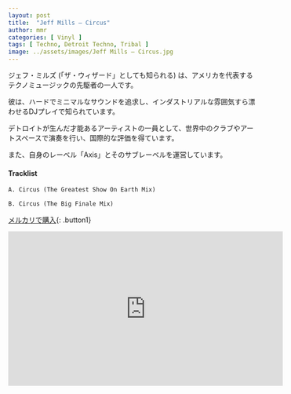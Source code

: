 ```yaml
---
layout: post
title:  "Jeff Mills – Circus"
author: mmr
categories: [ Vinyl ]
tags: [ Techno, Detroit Techno, Tribal ]
image: ../assets/images/Jeff Mills – Circus.jpg
---
```



ジェフ・ミルズ (「ザ・ウィザード」としても知られる) は、アメリカを代表するテクノミュージックの先駆者の一人です。

彼は、ハードでミニマルなサウンドを追求し、インダストリアルな雰囲気すら漂わせるDJプレイで知られています。

デトロイトが生んだ才能あるアーティストの一員として、世界中のクラブやアートスペースで演奏を行い、国際的な評価を得ています。

また、自身のレーベル「Axis」とそのサブレーベルを運営しています。

#### Tracklist
```md
A. Circus (The Greatest Show On Earth Mix)

B. Circus (The Big Finale Mix)
```

[メルカリで購入](https://jp.mercari.com/item/m96224343998?afid=6142608987){: .button1}


<iframe width="560" height="315" src="https://www.youtube.com/embed/vdtbofdbFs4?si=Sw77Ivn1Mk_Xuxg6" title="YouTube video player" frameborder="0" allow="accelerometer; autoplay; clipboard-write; encrypted-media; gyroscope; picture-in-picture; web-share" referrerpolicy="strict-origin-when-cross-origin" allowfullscreen></iframe>
